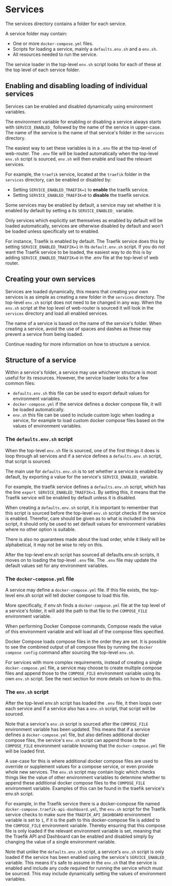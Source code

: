 # Services

The services directory contains a folder for each service.

A service folder may contain:
* One or more `docker-compose.yml` files.
* Scripts for loading a service, mainly a `defaults.env.sh` and a `env.sh`.
* All resources needed to run the service.

The service loader in the top-level `env.sh` script looks for each of these at the top level of each service folder.

## Enabling and disabling loading of individual services

Services can be enabled and disabled dynamically using environment variables.

The environment variable for enabling or disabling a service always starts with `SERVICE_ENABLED_` followed by the name of the service in upper-case. The name of the service is the name of that service's folder in the `services` directory.

The easiest way to set these variables is in a `.env` file at the top-level of web-router. The `.env` file will be loaded automatically when the top-level `env.sh` script is sourced, `env.sh` will then enable and load the relevant services.

For example, the `traefik` service, located at the `traefik` folder in the `services` directory, can be enabled or disabled by:
* Setting `SERVICE_ENABLED_TRAEFIK=1` to **enable** the traefik service.
* Setting `SERVICE_ENABLED_TRAEFIK=0` to **disable** the traefik service.

Some services may be enabled by default, a service may set whether it is enabled by default by setting a its `SERVICE_ENABLED_` variable.

Only services which explicitly set themselves as enabled by default will be loaded automatically, services are otherwise disabled by default and won't be loaded unless specifically set to enabled.

For instance, Traefik is enabled by default. The Traefik service does this by setting `SERVICE_ENABLED_TRAEFIK=1` in its `default.env.sh` script. If you do not want the Traefik service to be loaded, the easiest way to do this is by adding `SERVICE_ENABLED_TRAEFIK=0` in the .env file at the top-level of web router.

## Creating your own services

Services are loaded dynamically, this means that creating your own services is as simple as creating a new folder in the `services` directory. The top-level `env.sh` script does not need to be changed in any way. When the `env.sh` script at the top level of web-router is sourced it will look in the `services` directory and load all enabled services.

The name of a service is based on the name of the service's folder. When creating a service, avoid the use of spaces and dashes as these may prevent a service from being loaded.

Continue reading for more information on how to structure a service.

## Structure of a service

Within a service's folder, a service may use whichever structure is most useful for its resources. However, the service loader looks for a few common files:
* `defaults.env.sh` this file can be used to export default values for environment variables.
* `docker-compose.yml` if the service defines a docker compose file, it will be loaded automatically.
* `env.sh` this file can be used to include custom logic when loading a service, for example to load custom docker compose files based on the values of environment variables.

### The `defaults.env.sh` script

When the top-level `env.sh` file is sourced, one of the first things it does is loop through all services and if a service defines a `defaults.env.sh` script, that script is sourced.

The main use for `defaults.env.sh` is to set whether a service is enabled by default, by exporting a value for the service's `SERVICE_ENABLED_` variable.

For example, the traefik service defines a `defaults.env.sh` script, which has the line `export SERVICE_ENABLED_TRAEFIK=1`. By setting this, it means that the Traefik service will be enabled by default unless it is disabled.

When creating a `defaults.env.sh` script, it is important to remember that this script is sourced before the top-level `env.sh` script checks if the service is enabled. Therefor, care should be given as to what is included in this script, it should only be used to set default values for environment variables where no other option is suitable.

There is also no guarantees made about the load order, while it likely will be alphabetical, it may not be wise to rely on this.

After the top-level env.sh script has sourced all defaults.env.sh scripts, it moves on to loading the top-level `.env` file. The `.env` file may update the default values set for any environment variables.

### The `docker-compose.yml` file

A service may define a `docker-compose.yml` file. If this file exists, the top-level env.sh script will tell docker compose to load this file.

More specifically, if env.sh finds a `docker-compose.yml` file at the top level of a service's folder, it will add the path to that file to the `COMPOSE_FILE` environment variable.

When performing Docker Compose commands, Compose reads the value of this environment variable and will load all of the compose files specified.

Docker Compose loads compose files in the order they are set. It is possible to see the combined output of all compose files by running the `docker compose config` command after sourcing the top-level `env.sh`.

For services with more complex requirements, instead of creating a single `docker-compose.yml` file, a service may choose to create multiple compose files and append those to the `COMPOSE_FILE` environment variable using its own `env.sh` script. See the next section for more details on how to do this.

### The `env.sh` script

After the top-level env.sh script has loaded the `.env` file, it then loops over each service and if a service also has a `env.sh` script, that script will be sourced.

Note that a service's `env.sh` script is sourced after the `COMPOSE_FILE` environment variable has been updated. This means that if a service defines a `docker-compose.yml` file, but also defines additional docker compose files, the service's `env.sh` script can append those to the `COMPOSE_FILE` environment variable knowing that the `docker-compose.yml` file will be loaded first.

A use-case for this is where additional docker compose files are used to override or supplement values for a compose service, or even provide whole new services. The `env.sh` script may contain logic which checks things like the value of other environment variables to determine whether to append these additional docker compose files to the `COMPOSE_FILE` environment variable. Examples of this can be found in the traefik service's env.sh script.

For example, in the Traefik service there is a docker-compose file named `docker-compose.traefik-api-dashboard.yml`, the `env.sh` script for the Traefik service checks to make sure the `TRAEFIK_API_DASHBOARD` environment variable is set to `1`, if it is the path to this docker-compose file is added to the `COMPOSE_FILE` environment variable. Thereby ensuring that this compose file is only loaded if the relevant environment variable is set, meaning that the Traefik API and Dashboard can be enabled and disabled simply by changing the value of a single environment variable.

Note that unlike the `defaults.env.sh` script, a service's `env.sh` script is only loaded if the service has been enabled using the service's `SERVICE_ENABLED_` variable. This means it's safe to assume in the `env.sh` that the service is enabled and include any code required for running the service which must be sourced. This may include dynamically setting the values of environment variables.
